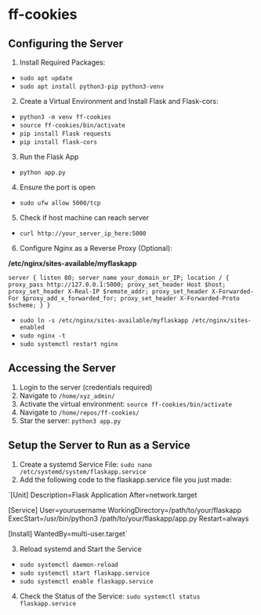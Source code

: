 # ff-cookies

## Configuring the Server
1. Install Required Packages:
- `sudo apt update`
- `sudo apt install python3-pip python3-venv`

2. Create a Virtual Environment and Install Flask and Flask-cors:
- `python3 -m venv ff-cookies`
- `source ff-cookies/bin/activate`
- `pip install Flask requests`
- `pip install flask-cors`

3. Run the Flask App
- `python app.py`

4. Ensure the port is open
- `sudo ufw allow 5000/tcp`

5. Check if host machine can reach server
- `curl http://your_server_ip_here:5000`  

6. Configure Nginx as a Reverse Proxy (Optional):

**/etc/nginx/sites-available/myflaskapp**

`server {
    listen 80;
    server_name your_domain_or_IP;
    location / {
        proxy_pass http://127.0.0.1:5000;
        proxy_set_header Host $host;
        proxy_set_header X-Real-IP $remote_addr;
        proxy_set_header X-Forwarded-For $proxy_add_x_forwarded_for;
        proxy_set_header X-Forwarded-Proto $scheme;
    }
}`

- `sudo ln -s /etc/nginx/sites-available/myflaskapp /etc/nginx/sites-enabled`
- `sudo nginx -t`
- `sudo systemctl restart nginx`

## Accessing the Server
1. Login to the server (credentials required)
2. Navigate to `/home/xyz_admin/`
3. Activate the virtual environment: `source ff-cookies/bin/activate`
4. Navigate to `/home/repos/ff-cookies/`
5. Star the server: `python3 app.py`

## Setup the Server to Run as a Service
1. Create a systemd Service File: `sudo nano /etc/systemd/system/flaskapp.service`
2. Add the following code to the flaskapp.service file you just made:
   
`[Unit]
Description=Flask Application
After=network.target

[Service]
User=yourusername
WorkingDirectory=/path/to/your/flaskapp
ExecStart=/usr/bin/python3 /path/to/your/flaskapp/app.py
Restart=always

[Install]
WantedBy=multi-user.target`

3. Reload systemd and Start the Service
- `sudo systemctl daemon-reload`
- `sudo systemctl start flaskapp.service`
- `sudo systemctl enable flaskapp.service`

4. Check the Status of the Service: `sudo systemctl status flaskapp.service`
